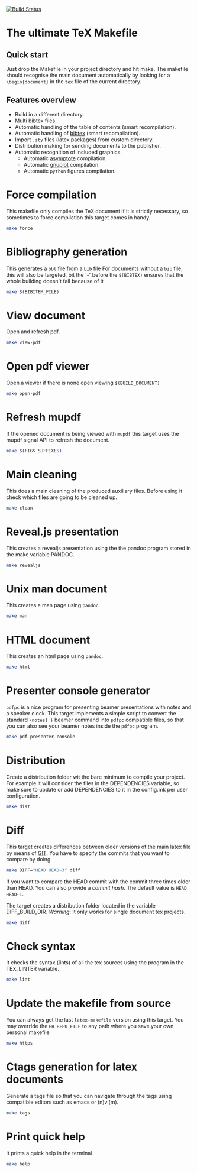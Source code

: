 
[![Build Status](https://travis-ci.org/alejandrogallo/latex-makefile.svg?branch=master)](https://travis-ci.org/alejandrogallo/latex-makefile)

# The ultimate TeX Makefile #

## Quick start ##

Just drop the Makefile in your project directory and hit make.  The makefile
should recognise the main document automatically by looking for a
`\begin{document}` in the `tex` file of the current directory.


## Features overview ##


  * Build in a different directory.
  * Multi bibtex files.
  * Automatic handling of the table of contents (smart recompilation).
  * Automatic handling of [bibtex](http://www.bibtex.org/) (smart recompilation).
  * Import `.sty` files (latex packages) from custom directory.
  * Distribution making for sending documents to the publisher.
  * Automatic recognition of included graphics.
    - Automatic [asymptote](http://asymptote.sourceforge.net/) compilation.
    - Automatic [gnuplot](http://www.gnuplot.info/) compilation.
    - Automatic `python` figures compilation.

Force compilation
=================

This makefile only compiles the TeX document if it is strictly necessary, so
sometimes to force compilation this target comes in handy.

```bash 
make force
```
Bibliography generation
=======================

This generates a `bbl` file from a  `bib` file For documents without a `bib`
file, this  will also be  targeted, bit  the '-' before  the `$(BIBTEX)`
ensures that the whole building doesn't fail because of it

```bash 
make $(BIBITEM_FILE)
```
View document
=============

Open and refresh pdf.

```bash 
make view-pdf
```
Open pdf viewer
===============

Open a viewer if there is none open viewing `$(BUILD_DOCUMENT)`

```bash 
make open-pdf
```
Refresh mupdf
=============

If the opened document is being viewed with `mupdf` this target uses the
mupdf signal API to refresh the document.

```bash 
make $(FIGS_SUFFIXES)
```
Main cleaning
=============

This does a main cleaning of the produced auxiliary files.  Before using it
check which files are going to be cleaned up.

```bash 
make clean
```
Reveal.js presentation
======================

This creates a revealjs presentation using the the pandoc program stored in
the make variable PANDOC.

```bash 
make revealjs
```
Unix man document
=================

This creates a man page using `pandoc`.

```bash 
make man
```
HTML document
=============

This creates an html page using `pandoc`.

```bash 
make html
```
Presenter console generator
===========================

`pdfpc` is a nice program for presenting beamer presentations with notes
and a speaker clock. This target implements a simple script to convert
the standard `\notes{ }` beamer  command into `pdfpc` compatible files, so
that you can also see your beamer notes inside the `pdfpc` program.

```bash 
make pdf-presenter-console
```
Distribution
============

Create a distribution folder wit the bare minimum to compile your project.
For example it will consider the files in the DEPENDENCIES variable, so make
sure to update or add DEPENDENCIES to it in the config.mk per user
configuration.

```bash 
make dist
```
Diff
====

This target creates differences between older versions of the main latex file
by means of [GIT](https://git-scm.com/). You have to specify the commits that
you want to compare by doing

```bash
make DIFF="HEAD HEAD~3" diff
```
If you want to compare the HEAD commit with the commit three times older than
HEAD. You can also provide a *commit hash*. The default value is `HEAD HEAD~1`.

The target creates a distribution folder located in the variable
DIFF_BUILD_DIR. *Warning*: It only works for single document tex projects.
```bash 
make diff
```
Check syntax
============

It checks the syntax (lints) of all the tex sources using the program in the
TEX_LINTER variable.

```bash 
make lint
```
Update the makefile from source
===============================

You can always get the  last `latex-makefile` version using this target.
You may override the `GH_REPO_FILE` to  any path where you save your own
personal makefile

```bash 
make https
```
Ctags generation for latex documents
====================================

Generate a tags  file so that you can navigate  through the tags using
compatible editors such as emacs or (n)vi(m).

```bash 
make tags
```
Print quick help
================

It prints a quick help in the terminal
```bash 
make help
```
